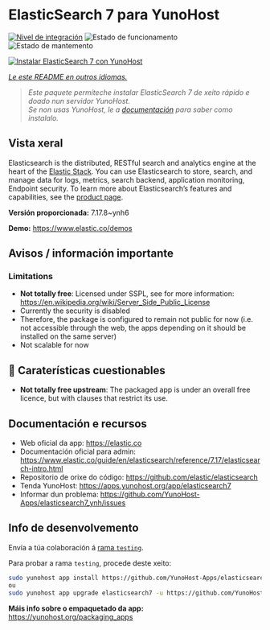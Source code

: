 <!--
NOTA: Este README foi creado automáticamente por <https://github.com/YunoHost/apps/tree/master/tools/readme_generator>
NON debe editarse manualmente.
-->

# ElasticSearch 7 para YunoHost

[![Nivel de integración](https://dash.yunohost.org/integration/elasticsearch7.svg)](https://dash.yunohost.org/appci/app/elasticsearch7) ![Estado de funcionamento](https://ci-apps.yunohost.org/ci/badges/elasticsearch7.status.svg) ![Estado de mantemento](https://ci-apps.yunohost.org/ci/badges/elasticsearch7.maintain.svg)

[![Instalar ElasticSearch 7 con YunoHost](https://install-app.yunohost.org/install-with-yunohost.svg)](https://install-app.yunohost.org/?app=elasticsearch7)

*[Le este README en outros idiomas.](./ALL_README.md)*

> *Este paquete permíteche instalar ElasticSearch 7 de xeito rápido e doado nun servidor YunoHost.*  
> *Se non usas YunoHost, le a [documentación](https://yunohost.org/install) para saber como instalalo.*

## Vista xeral

Elasticsearch is the distributed, RESTful search and analytics engine at the heart of the [Elastic Stack](https://www.elastic.co/products). You can use Elasticsearch to store, search, and manage data for logs, metrics, search backend, application monitoring, Endpoint security.
To learn more about Elasticsearch’s features and capabilities, see the [product page](https://www.elastic.co/products/elasticsearch).


**Versión proporcionada:** 7.17.8~ynh6

**Demo:** <https://www.elastic.co/demos>
## Avisos / información importante

### Limitations
 - **Not totally free**: Licensed under SSPL, see for more information: <https://en.wikipedia.org/wiki/Server_Side_Public_License>
 - Currently the security is disabled
 - Therefore, the package is configured to remain not public for now (i.e. not accessible through the web, the apps depending on it should be installed on the same server)
 - Not scalable for now

## :red_circle: Caraterísticas cuestionables

- **Not totally free upstream**: The packaged app is under an overall free licence, but with clauses that restrict its use.

## Documentación e recursos

- Web oficial da app: <https://elastic.co>
- Documentación oficial para admin: <https://www.elastic.co/guide/en/elasticsearch/reference/7.17/elasticsearch-intro.html>
- Repositorio de orixe do código: <https://github.com/elastic/elasticsearch>
- Tenda YunoHost: <https://apps.yunohost.org/app/elasticsearch7>
- Informar dun problema: <https://github.com/YunoHost-Apps/elasticsearch7_ynh/issues>

## Info de desenvolvemento

Envía a túa colaboración á [rama `testing`](https://github.com/YunoHost-Apps/elasticsearch7_ynh/tree/testing).

Para probar a rama `testing`, procede deste xeito:

```bash
sudo yunohost app install https://github.com/YunoHost-Apps/elasticsearch7_ynh/tree/testing --debug
ou
sudo yunohost app upgrade elasticsearch7 -u https://github.com/YunoHost-Apps/elasticsearch7_ynh/tree/testing --debug
```

**Máis info sobre o empaquetado da app:** <https://yunohost.org/packaging_apps>
